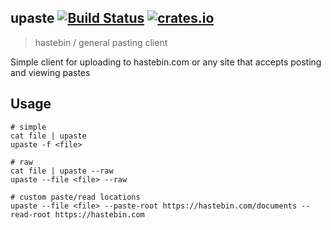 ## upaste [![Build Status](https://travis-ci.org/jaemk/upaste.svg?branch=master)](https://travis-ci.org/jaemk/upaste) [![crates.io](https://img.shields.io/crates/v/upaste.svg)](https://crates.io/crates/upaste)
> hastebin / general pasting client

Simple client for uploading to hastebin.com or any site that accepts posting and viewing pastes


## Usage
```
# simple
cat file | upaste
upaste -f <file>

# raw
cat file | upaste --raw
upaste --file <file> --raw

# custom paste/read locations
upaste --file <file> --paste-root https://hastebin.com/documents --read-root https://hastebin.com
```

